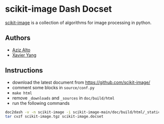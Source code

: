 # scikit-image Dash Docset

[scikit-image](http://scikit-image.org/) is a collection of algorithms for image processing in python.

## Authors

- [Aziz Alto](https://github.com/iamaziz)
- [Xavier Yang](https://github.com/ivaquero)

## Instructions

- download the latest document from https://github.com/scikit-image/
- comment some blocks in `source/conf.py`
- `make html`
- remove `_downloads` and `_sources` in `doc/build/html`
- run the following commands

```bash
doc2dash -v -n scikit-image -i scikit-image-main/doc/build/html/_static/logo.png -I scikit-image-main/doc/build/html/index.html scikit-image-main/doc/build/html
tar cvzf scikit-image.tgz scikit-image.docset
```
